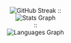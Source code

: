 <div align="center">

![GitHub Streak](https://github-readme-streak-stats.herokuapp.com/?user=Martin-K-M&theme=transparent&hide_border=true)
::  
![Stats Graph](https://github-readme-stats.vercel.app/api?username=Martin-K-M&hide_title=false&hide_rank=false&show_icons=true&include_all_commits=true&count_private=true&disable_animations=false&theme=transparent&locale=en&hide_border=true)  
::  
![Languages Graph](https://github-readme-stats.vercel.app/api/top-langs?username=Martin-K-M&locale=en&hide_title=false&layout=compact&card_width=320&langs_count=12&theme=transparent&hide_border=true)

</div>
